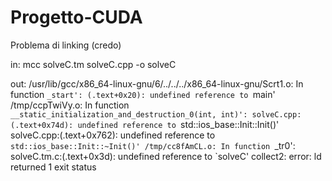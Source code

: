 # Progetto-CUDA

Problema di linking (credo)

in: mcc solveC.tm solveC.cpp -o solveC

out: /usr/lib/gcc/x86_64-linux-gnu/6/../../../x86_64-linux-gnu/Scrt1.o: In function `_start':
(.text+0x20): undefined reference to `main'
/tmp/ccpTwiVy.o: In function `__static_initialization_and_destruction_0(int, int)':
solveC.cpp:(.text+0x74d): undefined reference to `std::ios_base::Init::Init()'
solveC.cpp:(.text+0x762): undefined reference to `std::ios_base::Init::~Init()'
/tmp/cc8fAmCL.o: In function `_tr0':
solveC.tm.c:(.text+0x3d): undefined reference to `solveC'
collect2: error: ld returned 1 exit status

